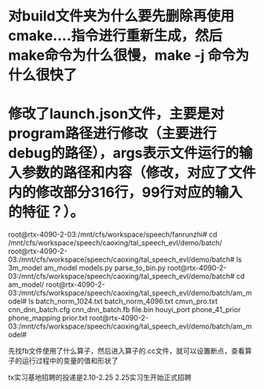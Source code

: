 # 对build文件夹为什么要先删除再使用cmake....指令进行重新生成，然后make命令为什么很慢，make -j 命令为什么很快了

# 修改了launch.json文件，主要是对program路径进行修改（主要进行debug的路径），args表示文件运行的输入参数的路径和内容（修改，对应了文件内的修改部分316行，99行对应的输入的特征？）。

root@rtx-4090-2-03:/mnt/cfs/workspace/speech/fanrunzhi# cd /mnt/cfs/workspace/speech/caoxing/tal_speech_evl/demo/batch/                                      
root@rtx-4090-2-03:/mnt/cfs/workspace/speech/caoxing/tal_speech_evl/demo/batch# ls
3m_model  am_model  models.py  parse_to_bin.py
root@rtx-4090-2-03:/mnt/cfs/workspace/speech/caoxing/tal_speech_evl/demo/batch# cd am_model/
root@rtx-4090-2-03:/mnt/cfs/workspace/speech/caoxing/tal_speech_evl/demo/batch/am_model# ls
batch_norm_1024.txt  batch_norm_4096.txt  cmvn_pro.txt  cnn_dnn_batch.cfg  cnn_dnn_batch.fb  file.bin  houyi_port  phone_41_prior  phone_mapping  prior.txt
root@rtx-4090-2-03:/mnt/cfs/workspace/speech/caoxing/tal_speech_evl/demo/batch/am_model# 

先找fb文件使用了什么算子，然后进入算子的.cc文件，就可以设置断点，查看算子的运行过程中的变量的值和形状了




tx实习基地招聘的投递是2.10-2.25
2.25实习生开始正式招聘
